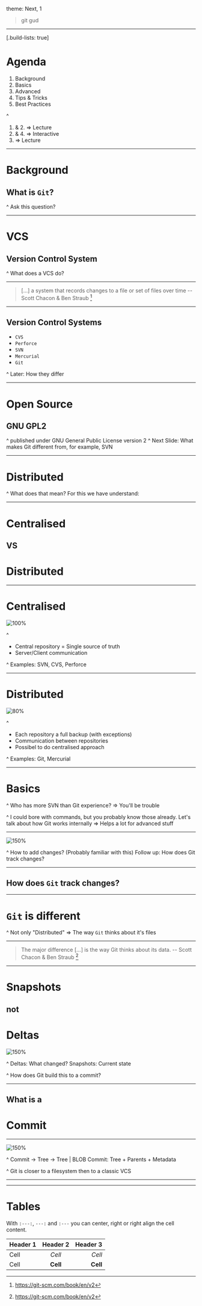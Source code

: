 theme: Next, 1

> git gud

---
[.build-lists: true]

# Agenda

1. Background
2. Basics
3. Advanced
4. Tips & Tricks
5. Best Practices

^
1. & 2. => Lecture
3. & 4. => Interactive
5. => Lecture

---

# Background
## What is `Git`?

^
Ask this question?

---

# VCS
## Version Control System

^
What does a VCS do?

---

> [...] a system that records changes to a file or set of files over time
-- Scott Chacon & Ben Straub [^ProGit]

---

## Version Control Systems

- `CVS`
- `Perforce`
- `SVN`
- `Mercurial`
- `Git`

^
Later: How they differ

---

# Open Source
## GNU GPL2

^
published under GNU General Public License version 2
^
Next Slide: What makes Git different from, for example, SVN

---

# Distributed

^
What does that mean? For this we have understand:

---

# Centralised
## VS
# Distributed

---

# Centralised

![100%](images/centralized.png)

^
- Central repository = Single source of truth
- Server/Client communication

^
Examples: SVN, CVS, Perforce

---

# Distributed

![80%](images/distributed.png)

^
- Each repository a full backup (with exceptions)
- Communication between repositories
- Possibel to do centralised approach

^
Examples: Git, Mercurial

---

# Basics

^
Who has more SVN than Git experience?
=> You'll be trouble

^
I could bore with commands, but you probably know those already.
Let's talk about how Git works internally => Helps a lot for advanced stuff

---

![150%](images/areas.png)

^
How to add changes? (Probably familiar with this)
Follow up: How does Git track changes?

---

## How does `Git` track changes?

---

# `Git` is different

^
Not only "Distributed"
=> The way `Git` thinks about it's files

---

> The major difference [...] is the way Git thinks about its data.
-- Scott Chacon & Ben Straub [^ProGit]

---

# Snapshots
## not
# Deltas

![150%](images/snapshots.png)

^
Deltas: What changed?
Snapshots: Current state

^
How does Git build this to a commit?

---

## What is a
# Commit

---

![150%](images/commit-and-tree.png)

^
Commit -> Tree -> Tree | BLOB
Commit: Tree + Parents + Metadata

^
Git is closer to a filesystem then to a classic VCS

---



---

# Tables

With `:---:`, `---:` and `:---` you can center, right or right align the cell content.

  Header 1 |    Header 2   |   Header 3   |
-----------| :-----------: | -----------: |
Cell       |     _Cell_    |     *Cell*
Cell       |   **Cell**    |     __Cell__

[^ProGit]: https://git-scm.com/book/en/v2